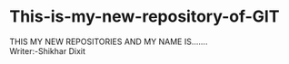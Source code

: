 # This-is-my-new-repository-of-GIT
THIS MY NEW REPOSITORIES AND MY NAME IS.......
<br>
Writer:-Shikhar Dixit
